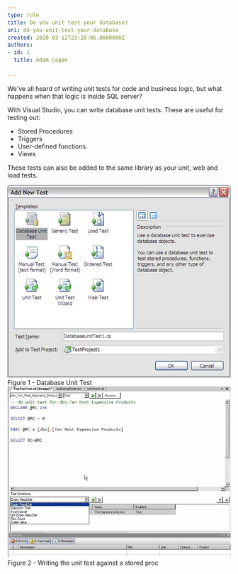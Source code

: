 ```yaml
---
type: rule
title: Do you unit test your database?
uri: do-you-unit-test-your-database
created: 2020-03-12T23:28:06.0000000Z
authors:
- id: 1
  title: Adam Cogan

---
```


 
We've all heard of writing unit tests for code and business logic, but what happens when that logic is inside SQL server?​​

With Visual Studio, you can write database unit tests. These are useful for testing out:​

- Stored Procedures
- Triggers
- User-defined functions
- Views​


These tests can also be added to the same library as your unit, web and load tests.

 ​![AddNewTest.jpg](AddNewTest.jpg)Figure 1 - Database Unit Test![WriteUnitTest.jpg](WriteUnitTest.jpg)Figure 2 - Writing the unit test against a stored proc​

